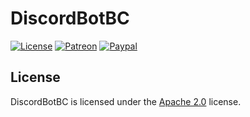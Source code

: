 # DiscordBotBC

[![License](https://lxgaming.github.io/images/badge/License-Apache%202.0-blue.svg)](https://www.apache.org/licenses/LICENSE-2.0)
[![Patreon](https://lxgaming.github.io/images/badge/Patreon-donate-yellow.svg)](https://www.patreon.com/lxgaming)
[![Paypal](https://lxgaming.github.io/images/badge/Paypal-donate-yellow.svg)](https://www.paypal.com/cgi-bin/webscr?cmd=_s-xclick&hosted_button_id=TVT5B45AHNP9J)

## License
DiscordBotBC is licensed under the [Apache 2.0](https://www.apache.org/licenses/LICENSE-2.0) license.

